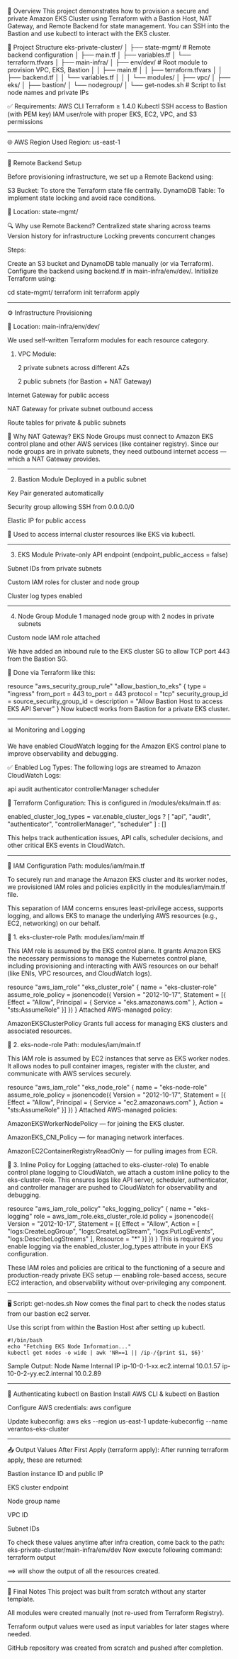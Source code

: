 🚀 Overview
This project demonstrates how to provision a secure and private Amazon EKS Cluster using Terraform with a Bastion Host, NAT Gateway, and Remote Backend for state management. You can SSH into the Bastion and use kubectl to interact with the EKS cluster.

📂 Project Structure
eks-private-cluster/
│
├── state-mgmt/                    # Remote backend configuration
│   ├── main.tf
│   ├── variables.tf
│   └── terraform.tfvars
│
├── main-infra/
│   ├── env/dev/                   # Root module to provision VPC, EKS, Bastion
│   │   ├── main.tf
│   │   ├── terraform.tfvars
│   │   ├── backend.tf
│   │   └── variables.tf
│   │
│   └── modules/
│       ├── vpc/
│       ├── eks/
│       ├── bastion/
│       └── nodegroup/
│
└── get-nodes.sh                   # Script to list node names and private IPs


✅ Requirements:
AWS CLI
Terraform ≥ 1.4.0
Kubectl
SSH access to Bastion (with PEM key)
IAM user/role with proper EKS, EC2, VPC, and S3 permissions


--------------------------------------------------------------------------------------------------------------------

🌐 AWS Region Used
Region: us-east-1

--------------------------------------------------------------------------------------------------------------------

🔐 Remote Backend Setup

Before provisioning infrastructure, we set up a Remote Backend using:

S3 Bucket: To store the Terraform state file centrally.
DynamoDB Table: To implement state locking and avoid race conditions.

📁 Location: state-mgmt/

🔍 Why use Remote Backend?
Centralized state sharing across teams
Version history for infrastructure
Locking prevents concurrent changes

Steps:

Create an S3 bucket and DynamoDB table manually (or via Terraform).
Configure the backend using backend.tf in main-infra/env/dev/.
Initialize Terraform using:

cd state-mgmt/
terraform init
terraform apply


--------------------------------------------------------------------------------------------------------------------

⚙️ Infrastructure Provisioning


📁 Location: main-infra/env/dev/

We used self-written Terraform modules for each resource category.

1. VPC Module:
   
      2 private subnets across different AZs

      2 public subnets (for Bastion + NAT Gateway)

Internet Gateway for public access

NAT Gateway for private subnet outbound access

Route tables for private & public subnets

📌 Why NAT Gateway?
EKS Node Groups must connect to Amazon EKS control plane and other AWS services (like container registry). Since our node groups are in private subnets, they need outbound internet access — which a NAT Gateway provides.


-----------

2. Bastion Module
Deployed in a public subnet

Key Pair generated automatically

Security group allowing SSH from 0.0.0.0/0

Elastic IP for public access

🔐 Used to access internal cluster resources like EKS via kubectl.

-----------

3. EKS Module
Private-only API endpoint (endpoint_public_access = false)

Subnet IDs from private subnets

Custom IAM roles for cluster and node group

Cluster log types enabled

-----------

4. Node Group Module
1 managed node group with 2 nodes in private subnets

Custom node IAM role attached

We have added an inbound rule to the EKS cluster SG to allow TCP port 443 from the Bastion SG.

📌 Done via Terraform like this:

resource "aws_security_group_rule" "allow_bastion_to_eks" {
  type                     = "ingress"
  from_port               = 443
  to_port                 = 443
  protocol                = "tcp"
  security_group_id       = <eks-cluster-sg-id>
  source_security_group_id = <bastion-sg-id>
  description             = "Allow Bastion Host to access EKS API Server"
}
Now kubectl works from Bastion for a private EKS cluster.

--------------------------------------------------------------------------------------------------------------------


📊 Monitoring and Logging


We have enabled CloudWatch logging for the Amazon EKS control plane to improve observability and debugging.

✅ Enabled Log Types:
The following logs are streamed to Amazon CloudWatch Logs:

api
audit
authenticator
controllerManager
scheduler

🔧 Terraform Configuration:
This is configured in /modules/eks/main.tf as:

 enabled_cluster_log_types = var.enable_cluster_logs ? [
  "api",
  "audit",
  "authenticator",
  "controllerManager",
  "scheduler"
] : []

This helps track authentication issues, API calls, scheduler decisions, and other critical EKS events in CloudWatch.

--------------------------------------------------------------------------------------------------------------------

📁 IAM Configuration
Path: modules/iam/main.tf

To securely run and manage the Amazon EKS cluster and its worker nodes, we provisioned IAM roles and policies explicitly in the modules/iam/main.tf file.

This separation of IAM concerns ensures least-privilege access, supports logging, and allows EKS to manage the underlying AWS resources (e.g., EC2, networking) on our behalf.

🔹 1. eks-cluster-role
Path: modules/iam/main.tf

This IAM role is assumed by the EKS control plane. It grants Amazon EKS the necessary permissions to manage the Kubernetes control plane, including provisioning and interacting with AWS resources on our behalf (like ENIs, VPC resources, and CloudWatch logs).

resource "aws_iam_role" "eks_cluster_role" {
  name = "eks-cluster-role"
  assume_role_policy = jsonencode({
    Version = "2012-10-17",
    Statement = [{
      Effect = "Allow",
      Principal = {
        Service = "eks.amazonaws.com"
      },
      Action = "sts:AssumeRole"
    }]
  })
}
Attached AWS-managed policy:

AmazonEKSClusterPolicy
Grants full access for managing EKS clusters and associated resources.

🔹 2. eks-node-role
Path: modules/iam/main.tf

This IAM role is assumed by EC2 instances that serve as EKS worker nodes. It allows nodes to pull container images, register with the cluster, and communicate with AWS services securely.

resource "aws_iam_role" "eks_node_role" {
  name = "eks-node-role"
  assume_role_policy = jsonencode({
    Version = "2012-10-17",
    Statement = [{
      Effect = "Allow",
      Principal = {
        Service = "ec2.amazonaws.com"
      },
      Action = "sts:AssumeRole"
    }]
  })
}
Attached AWS-managed policies:

AmazonEKSWorkerNodePolicy — for joining the EKS cluster.

AmazonEKS_CNI_Policy — for managing network interfaces.

AmazonEC2ContainerRegistryReadOnly — for pulling images from ECR.

🔹 3. Inline Policy for Logging (attached to eks-cluster-role)
To enable control plane logging to CloudWatch, we attach a custom inline policy to the eks-cluster-role. This ensures logs like API server, scheduler, authenticator, and controller manager are pushed to CloudWatch for observability and debugging.

resource "aws_iam_role_policy" "eks_logging_policy" {
  name = "eks-logging"
  role = aws_iam_role.eks_cluster_role.id
  policy = jsonencode({
    Version = "2012-10-17",
    Statement = [{
      Effect = "Allow",
      Action = [
        "logs:CreateLogGroup",
        "logs:CreateLogStream",
        "logs:PutLogEvents",
        "logs:DescribeLogStreams"
      ],
      Resource = "*"
    }]
  })
}
This is required if you enable logging via the enabled_cluster_log_types attribute in your EKS configuration.

These IAM roles and policies are critical to the functioning of a secure and production-ready private EKS setup — enabling role-based access, secure EC2 interaction, and observability without over-privileging any component.

--------------------------------------------------------------------------------------------------------------------


🖥️ Script: get-nodes.sh
Now comes the final part to check the nodes status from our bastion ec2 server.

Use this script from within the Bastion Host after setting up kubectl.

``` 
#!/bin/bash
echo "Fetching EKS Node Information..."
kubectl get nodes -o wide | awk 'NR==1 || /ip-/{print $1, $6}'

```

Sample Output:
Node Name                  Internal IP
ip-10-0-1-xx.ec2.internal  10.0.1.57
ip-10-0-2-yy.ec2.internal  10.0.2.89

-----------

🔑 Authenticating kubectl on Bastion
Install AWS CLI & kubectl on Bastion

Configure AWS credentials:
aws configure

Update kubeconfig:
aws eks --region us-east-1 update-kubeconfig --name verantos-eks-cluster

--------------------------------------------------------------------------------------------------------------------


📤 Output Values After First Apply (terraform apply):
After running terraform apply, these are returned:

Bastion instance ID and public IP

EKS cluster endpoint

Node group name

VPC ID

Subnet IDs

To check these values anytime after infra creation,
come back to the path: eks-private-cluster/main-infra/env/dev
Now execute following command:
terraform output

==> will show the output of all the resources created.

--------------------------------------------------------------------------------------------------------------------

📌 Final Notes
This project was built from scratch without any starter template.

All modules were created manually (not re-used from Terraform Registry).

Terraform output values were used as input variables for later stages where needed.

GitHub repository was created from scratch and pushed after completion.
